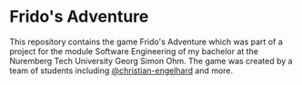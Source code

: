 # Frido's Adventure
This repository contains the game Frido's Adventure which was part of a project for the module Software Engineering of my bachelor at the Nuremberg Tech University Georg Simon Ohm. The game was created by a team of students including [@christian-engelhard]( https://github.com/christian-engelhard ) and more. 
